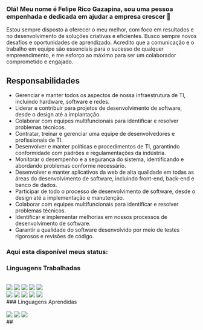 ### Olá! Meu nome é Felipe Rico Gazapina, sou uma pessoa empenhada e dedicada em ajudar a empresa crescer 👋

Estou sempre disposto a oferecer o meu melhor, com foco em resultados e no desenvolvimento de soluções criativas e eficientes. Busco sempre novos desafios e oportunidades de aprendizado. Acredito que a comunicação e o trabalho em equipe são essenciais para o sucesso de qualquer empreendimento, e me esforço ao máximo para ser um colaborador comprometido e engajado.

## Responsabilidades
- Gerenciar e manter todos os aspectos de nossa infraestrutura de TI, incluindo hardware, software e redes.
- Liderar e contribuir para projetos de desenvolvimento de software, desde o design até a implantação.
- Colaborar com equipes multifuncionais para identificar e resolver problemas técnicos.
- Contratar, treinar e gerenciar uma equipe de desenvolvedores e profissionais de TI.
- Desenvolver e manter políticas e procedimentos de TI, garantindo conformidade com padrões e regulamentações da indústria.
- Monitorar o desempenho e a segurança do sistema, identificando e abordando problemas conforme necessário.
- Desenvolver e manter aplicativos da web de alta qualidade em todas as áreas do desenvolvimento de software, incluindo front-end, back-end e banco de dados.
- Participar de todo o processo de desenvolvimento de software, desde o design até a implementação e manutenção.
- Colaborar com equipes multifuncionais para identificar e resolver problemas técnicos.
- Identificar e implementar melhorias em nossos processos de desenvolvimento de software.
- Garantir a qualidade do software desenvolvido por meio de testes rigorosos e revisões de código.

### Aqui esta disponível meus status:
<!-- <div align="center">
  <a href="https://github.com/FelipeGazapina">
  <img height="180em" src="https://github-readme-stats.vercel.app/api?username=FelipeGazapina&show_icons=true&theme=midnight-purple&include_all_commits=true&count_private=true&custom_title=Felipe Rico Gazapina status"/>
  <img height="180em" src="https://github-readme-stats.vercel.app/api/top-langs/?username=FelipeGazapina&layout=compact&langs_count=10&theme=midnight-purple&exclude_repo=calculadoraPython,pythonTeste&custom_title=Linguagens mais utilizadas"/>
</div> -->

### Linguagens Trabalhadas 
<div style="display: inline_block"><br>
  <img src="https://img.icons8.com/color/48/000000/html-5--v1.png"/>
  <img src="https://img.icons8.com/color/48/000000/css3.png"/>
  <img src="https://img.icons8.com/color/48/000000/javascript--v1.png"/>
  <img src="https://img.icons8.com/ultraviolet/48/000000/react--v1.png"/> 
  <img src="https://img.icons8.com/color/48/undefined/vue-js.png"/>
  <div></div>
  <img src="https://img.icons8.com/stickers/48/undefined/laravel.png"/>
  <img src="https://img.icons8.com/color/48/000000/nodejs.png"/>
  <img src="https://img.icons8.com/dusk/48/000000/php-logo.png"/>
  <img src="https://img.icons8.com/fluency/48/000000/maria-db.png"/>
  <img src="https://img.icons8.com/color/48/000000/mongodb.png"/>
<!--   <img src="https://img.icons8.com/color/48/000000/flutter.png"/> -->
<!--   <img src="https://img.icons8.com/color/48/000000/python--v1.png"/> -->
</div>
### Linguagens Aprendidas 
<div style="display: inline_block"><br>
  <img src="https://img.icons8.com/color/48/000000/flutter.png"/>
  <img src="https://img.icons8.com/color/48/000000/golang.png"/>
  <img src="https://img.icons8.com/color/48/000000/python--v1.png"/>
</div>
  ##
 <div> 
</div>
<!--   
  [![Readme Card](https://github-readme-stats.vercel.app/api/pin/?username=FelipeGazapina&repo=Projeto-Integrador-I&theme=midnight-purple)](https://github.com/FelipeGazapina/Projeto-Integrador-I) -->
